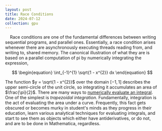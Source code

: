 ```yaml
---
layout: post
title: Race Conditions
date: 2024-07-12
collection: gpu
---
```

&nbsp;&nbsp;&nbsp;&nbsp;Race conditions are one of the fundamental differences between writing sequential programs, and parallel ones. Essentially, a race condition arises whenever there are asynchronously executing threads reading from, and writing to, shared memory. The canonical illustration of what they are is based on a parallel computation of pi by numerically integrating the expression,

$$
\begin{equation}
\int_{-1}^{1} \sqrt{1 - x^{2}} dx
\end{equation}
$$

The function $y = \sqrt{1 - x^{2}}$ over the domain $[-1, 1]$ describes the upper semi-circle of the unit circle, so integrating it accumulates an area of $\frac{\pi}{2}$. There are many ways to [numerically evaluate an integral](../_math/2024-07-16_numericalintegration). One of the simplest is *trapezoidal integration*. Fundamentally, integration is the act of evaluating the area under a curve. Frequently, this fact gets obscured or becomes murky in student's minds as they progress in their education, learn various analytical techniques for evaluating integrals, and start to see them as objects which either have antiderivatives, or do not, and are to be done in Mathematica, regardless. 